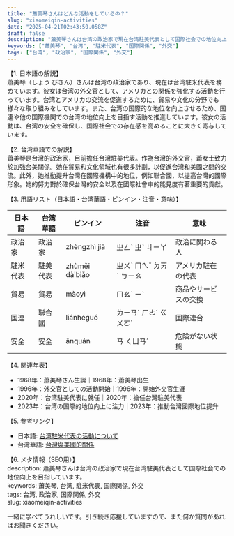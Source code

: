```yaml
---
title: "蕭美琴さんはどんな活動をしているの？"
slug: "xiaomeiqin-activities"
date: "2025-04-21T02:43:50.058Z"
draft: false
description: "蕭美琴さんは台湾の政治家で現在台湾駐美代表として国際社会での地位向上を目指しています。"
keywords: ["蕭美琴", "台湾", "駐米代表", "国際関係", "外交"]
tags: ["台湾", "政治家", "国際関係", "外交"]
---
```


【1. 日本語の解説】  
蕭美琴（しょう びきん）さんは台湾の政治家であり、現在は台湾駐米代表を務めています。彼女は台湾の外交官として、アメリカとの関係を強化する活動を行っています。台湾とアメリカの交流を促進するために、貿易や文化の分野でも様々な取り組みをしています。また、台湾の国際的な地位を向上させるため、国連や他の国際機関での台湾の地位向上を目指す活動を推進しています。彼女の活動は、台湾の安全を確保し、国際社会での存在感を高めることに大きく寄与しています。

【2. 台湾華語での解説】  
蕭美琴是台灣的政治家，目前擔任台灣駐美代表。作為台灣的外交官，蕭女士致力於加強台美關係。她在貿易和文化領域也有很多計劃，以促進台灣和美國之間的交流。此外，她推動提升台灣在國際機構中的地位，例如聯合國，以提高台灣的國際形象。她的努力對於確保台灣的安全以及在國際社會中的能見度有著重要的貢獻。

【3. 用語リスト（日本語・台湾華語・ピンイン・注音・意味）】  

| 日本語         | 台湾華語         | ピンイン        | 注音        | 意味                         |
|----------------|----------------|--------------|-----------|----------------------------|
| 政治家          | 政治家          | zhèngzhì jiā | ㄓㄥˋ ㄓˋ ㄐㄧㄚ | 政治に関わる人               |
| 駐米代表      | 駐美代表      | zhùměi dàibiǎo | ㄓㄨˋ ㄇㄟˇ ㄉㄞˋ ㄅㄧㄠ | アメリカ駐在の代表         |
| 貿易              | 貿易              | màoyì         | ㄇㄠˋ ㄧˋ   | 商品やサービスの交換        |
| 国連             | 聯合國          | liánhéguó    | ㄌㄧㄢˊ ㄏㄜˊ ㄍㄨㄛˊ | 国際連合                     |
| 安全             | 安全              | ānquán       | ㄢ ㄑㄩㄢˊ | 危険がない状態              |

【4. 関連年表】  
- 1968年：蕭美琴さん生誕｜1968年：蕭美琴出生
- 1996年：外交官としての活動開始｜1996年：開始外交官生涯
- 2020年：台湾駐美代表に就任｜2020年：擔任台灣駐美代表
- 2023年：台湾の国際的地位向上に注力｜2023年：推動台灣國際地位提升

【5. 参考リンク】  
- 日本語: [台湾駐米代表の活動について](https://www.nippon.com/ja/tag/midori-rokkakuboshi/)
- 台湾華語: [台灣與美國的關係](https://www.taiwannews.com.tw/ch/news/4142042)

【6. メタ情報（SEO用）】  
description: 蕭美琴さんは台湾の政治家で現在台湾駐美代表として国際社会での地位向上を目指しています。  
keywords: 蕭美琴, 台湾, 駐米代表, 国際関係, 外交  
tags: 台湾, 政治家, 国際関係, 外交  
slug: xiaomeiqin-activities

一緒に学べてうれしいです。引き続き応援していますので、また何か質問があればお聞きください。